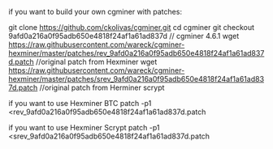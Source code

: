 if you want to build your own cgminer with patches:

git clone https://github.com/ckolivas/cgminer.git
cd cgminer
git checkout 9afd0a216a0f95adb650e4818f24af1a61ad837d  // cgminer 4.6.1 
wget https://raw.githubusercontent.com/wareck/cgminer-hexminer/master/patches/rev_9afd0a216a0f95adb650e4818f24af1a61ad837d.patch //original patch from Hexminer
wget https://raw.githubusercontent.com/wareck/cgminer-hexminer/master/patches/srev_9afd0a216a0f95adb650e4818f24af1a61ad837d.patch //original patch from Herminer scrypt

if you want to use Hexminer BTC
patch -p1 <rev_9afd0a216a0f95adb650e4818f24af1a61ad837d.patch

if you want to use Hexminer Scrypt
patch -p1 <srev_9afd0a216a0f95adb650e4818f24af1a61ad837d.patch


